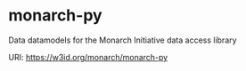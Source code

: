 # monarch-py

Data datamodels for the Monarch Initiative data access library

URI: https://w3id.org/monarch/monarch-py

